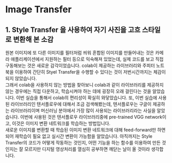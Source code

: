 
Image Transfer
=============

## 1. Style Transfer 을 사용하여 자기 사진을 고흐 스타일로 변환해 본 소감
원본 이미지에 또 다른 이미지를 필터처럼 씌워 혼합된 이미지를 만들어내는 것은 카메라 애플리케이션에서 지원하는 필터 등으로 익숙해져 있었는데, 실제 코드를 보고 직접 구동해보는 것은 새로운 감각이었습니다. colab이 제공하는 라이브러리와 주피터 노트북을 이용하여 간단히 Styel Transfer을 수행할 수 있다는 것이 저번시간까지는 체감이 되지 않았습니다.   
그래서 colab을 사용하지 않는 방법을 찾아보니 colab과 같이 라이브러리를 제공하지 않는 경우에는 직접 다운하고, 학습시켜야 하는 데에 굉장히 오래 걸린다는 것을 알았습니다. 이번 실습을 통해서 colab의 편리성이 확실히 와닿았습니다. 
   또, 이번 실습에 사용된 라이브러리인 텐서플로우에 대해서 조금 검색해봤는데, 텐서플로우는 구글이 제공하는 라이브러리이며 머신러닝 분야에서 가장 많이 사용되는 라이브러리라는 사실을 알았습니다. 이번에 사용된 것은 텐서플로우 라이브러리중에 pre-trained VGG network이고, 이것은 이미지 변환 네트워크를 학습하는 방법입니다.    
새로운 이미지를 변환할 때 학습된 이미지 변환 네트워크에 대해 feed-forward만 하면 되어 재학습이 필요 없고 실시간 변환이 가능함을 알았습니다. 아직까지는 Style Transfer의 코드가 어떻게 작동하는 것인지, 어떤 기능을 하는 함수를 이용하여 만든 것인지는 잘 모르지만 디지털 영상처리를 열심히 공부하면 깨닫는 날이 올 것이라 생각합니다. 

